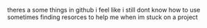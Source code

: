 theres a some things in github i feel like i still dont know how to use
sometimes finding resorces to help me when im stuck on a project
